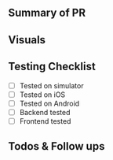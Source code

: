 ## Summary of PR

<!--- Brief summary of your changes in detail -->

## Visuals

<!--- If frontend affected, please add screenshots  -->

## Testing Checklist

<!--- Check at least one  -->

- [ ] Tested on simulator
- [ ] Tested on iOS
- [ ] Tested on Android
- [ ] Backend tested
- [ ] Frontend tested

## Todos & Follow ups

<!--- Add to this for context  -->
